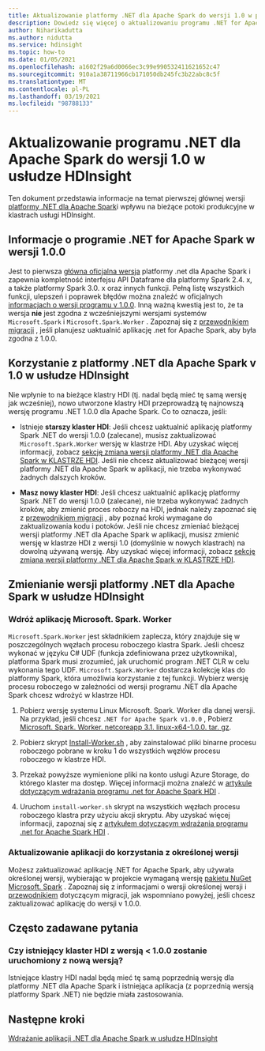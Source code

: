 ```yaml
---
title: Aktualizowanie platformy .NET dla Apache Spark do wersji 1.0 w programie HDI
description: Dowiedz się więcej o aktualizowaniu programu .NET for Apache Spark w wersji do 1,0 w HDI oraz o tym, jak ma to wpływ na istniejący kod i klastry.
author: Niharikadutta
ms.author: nidutta
ms.service: hdinsight
ms.topic: how-to
ms.date: 01/05/2021
ms.openlocfilehash: a1602f29a6d0066ec3c99e990532411621652c47
ms.sourcegitcommit: 910a1a38711966cb171050db245fc3b22abc8c5f
ms.translationtype: MT
ms.contentlocale: pl-PL
ms.lasthandoff: 03/19/2021
ms.locfileid: "98788133"
---
```

# <a name="updating-net-for-apache-spark-to-version-v10--in-hdinsight"></a>Aktualizowanie programu .NET dla Apache Spark do wersji 1.0 w usłudze HDInsight

Ten dokument przedstawia informacje na temat pierwszej głównej wersji [platformy .NET dla Apache Spark](https://github.com/dotnet/spark)i wpływu na bieżące potoki produkcyjne w klastrach usługi HDInsight.

## <a name="about-net-for-apache-spark-version-100"></a>Informacje o programie .NET for Apache Spark w wersji 1.0.0

Jest to pierwsza [główna oficjalna wersja](https://github.com/dotnet/spark/releases/tag/v1.0.0) platformy .net dla Apache Spark i zapewnia kompletność interfejsu API Dataframe dla platformy Spark 2.4. x, a także platformy Spark 3.0. x oraz innych funkcji. Pełną listę wszystkich funkcji, ulepszeń i poprawek błędów można znaleźć w oficjalnych [informacjach o wersji programu v 1.0.0](https://github.com/dotnet/spark/blob/master/docs/release-notes/1.0.0/release-1.0.0.md).
Inną ważną kwestią jest to, że ta wersja **nie** jest zgodna z wcześniejszymi wersjami systemów `Microsoft.Spark` i `Microsoft.Spark.Worker` . Zapoznaj się z [przewodnikiem migracji](https://github.com/dotnet/spark/blob/master/docs/migration-guide.md#upgrading-from-microsoftspark-0x-to-10) , jeśli planujesz uaktualnić aplikację .net for Apache Spark, aby była zgodna z 1.0.0.

## <a name="using-net-for-apache-spark-v10-in-hdinsight"></a>Korzystanie z platformy .NET dla Apache Spark v 1.0 w usłudze HDInsight

Nie wpłynie to na bieżące klastry HDI (tj. nadal będą mieć tę samą wersję jak wcześniej), nowo utworzone klastry HDI przeprowadzą tę najnowszą wersję programu .NET 1.0.0 dla Apache Spark. Co to oznacza, jeśli:

- Istnieje **starszy klaster HDI**: Jeśli chcesz uaktualnić aplikację platformy Spark .NET do wersji 1.0.0 (zalecane), musisz zaktualizować `Microsoft.Spark.Worker` wersję w klastrze HDI. Aby uzyskać więcej informacji, zobacz [sekcję zmiana wersji platformy .NET dla Apache Spark w KLASTRZE HDI](#changing-net-for-apache-spark-version-on-hdinsight).
Jeśli nie chcesz aktualizować bieżącej wersji platformy .NET dla Apache Spark w aplikacji, nie trzeba wykonywać żadnych dalszych kroków.  

- **Masz nowy klaster HDI**: Jeśli chcesz uaktualnić aplikację platformy Spark .NET do wersji 1.0.0 (zalecane), nie trzeba wykonywać żadnych kroków, aby zmienić proces roboczy na HDI, jednak należy zapoznać się z [przewodnikiem migracji](https://github.com/dotnet/spark/blob/master/docs/migration-guide.md#upgrading-from-microsoftspark-0x-to-10) , aby poznać kroki wymagane do zaktualizowania kodu i potoków.
Jeśli nie chcesz zmieniać bieżącej wersji platformy .NET dla Apache Spark w aplikacji, musisz zmienić wersję w klastrze HDI z wersji 1.0 (domyślnie w nowych klastrach) na dowolną używaną wersję. Aby uzyskać więcej informacji, zobacz [sekcję zmiana wersji platformy .NET dla Apache Spark w KLASTRZE HDI](spark-dotnet-version-update.md#changing-net-for-apache-spark-version-on-hdinsight).  

## <a name="changing-net-for-apache-spark-version-on-hdinsight"></a>Zmienianie wersji platformy .NET dla Apache Spark w usłudze HDInsight

### <a name="deploy-microsoftsparkworker"></a>Wdróż aplikację Microsoft. Spark. Worker

`Microsoft.Spark.Worker` jest składnikiem zaplecza, który znajduje się w poszczególnych węzłach procesu roboczego klastra Spark. Jeśli chcesz wykonać w języku C# UDF (funkcja zdefiniowana przez użytkownika), platforma Spark musi zrozumieć, jak uruchomić program .NET CLR w celu wykonania tego UDF. `Microsoft.Spark.Worker` dostarcza kolekcję klas do platformy Spark, która umożliwia korzystanie z tej funkcji. Wybierz wersję procesu roboczego w zależności od wersji programu .NET dla Apache Spark chcesz wdrożyć w klastrze HDI.

1. Pobierz wersję systemu Linux Microsoft. Spark. Worker dla danej wersji. Na przykład, jeśli chcesz `.NET for Apache Spark v1.0.0` , Pobierz [Microsoft. Spark. Worker. netcoreapp 3.1. linux-x64-1.0.0. tar. gz](https://github.com/dotnet/spark/releases/tag/v1.0.0).  

2. Pobierz skrypt [Install-Worker.sh](https://github.com/dotnet/spark/blob/master/deployment/install-worker.sh) , aby zainstalować pliki binarne procesu roboczego pobrane w kroku 1 do wszystkich węzłów procesu roboczego w klastrze HDI.  

3. Przekaż powyższe wymienione pliki na konto usługi Azure Storage, do którego klaster ma dostęp. Więcej informacji można znaleźć w [artykule dotyczącym wdrażania programu .net for Apache Spark HDI](/dotnet/spark/tutorials/hdinsight-deployment#upload-files-to-azure) .

4. Uruchom `install-worker.sh` skrypt na wszystkich węzłach procesu roboczego klastra przy użyciu akcji skryptu. Aby uzyskać więcej informacji, zapoznaj się z [artykułem dotyczącym wdrażania programu .net for Apache Spark HDI](/dotnet/spark/tutorials/hdinsight-deployment#run-the-hdinsight-script-action) .

### <a name="update-your-application-to-use-specific-version"></a>Aktualizowanie aplikacji do korzystania z określonej wersji

Możesz zaktualizować aplikację .NET for Apache Spark, aby używała określonej wersji, wybierając w projekcie wymaganą wersję [pakietu NuGet Microsoft. Spark](https://www.nuget.org/packages/Microsoft.Spark/) . Zapoznaj się z informacjami o wersji określonej wersji i [przewodnikiem](https://github.com/dotnet/spark/blob/master/docs/migration-guide.md#upgrading-from-microsoftspark-0x-to-10) dotyczącym migracji, jak wspomniano powyżej, jeśli chcesz zaktualizować aplikację do wersji v 1.0.0.

## <a name="faqs"></a>Często zadawane pytania

### <a name="will-my-existing-hdi-cluster-with-version--100-start-failing-with-the-new-release"></a>Czy istniejący klaster HDI z wersją < 1.0.0 zostanie uruchomiony z nową wersją?

Istniejące klastry HDI nadal będą mieć tę samą poprzednią wersję dla platformy .NET dla Apache Spark i istniejąca aplikacja (z poprzednią wersją platformy Spark .NET) nie będzie miała zastosowania.

## <a name="next-steps"></a>Następne kroki

[Wdrażanie aplikacji .NET dla Apache Spark w usłudze HDInsight](/dotnet/spark/tutorials/hdinsight-deployment)